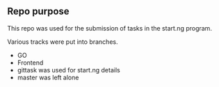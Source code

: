 ## Repo purpose

This repo was used for the submission of tasks in the start.ng program.

Various tracks were put into branches.
- GO
- Frontend
- gittask was used for start.ng details
- master was left alone
